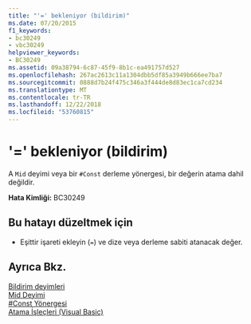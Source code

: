 ```yaml
---
title: "'=' bekleniyor (bildirim)"
ms.date: 07/20/2015
f1_keywords:
- bc30249
- vbc30249
helpviewer_keywords:
- BC30249
ms.assetid: 09a38794-6c87-45f9-8b1c-ea491757d527
ms.openlocfilehash: 267ac2613c11a1304dbb5df85a3949b666ee7ba7
ms.sourcegitcommit: 0888d7b24f475c346a3f444de8d83ec1ca7cd234
ms.translationtype: MT
ms.contentlocale: tr-TR
ms.lasthandoff: 12/22/2018
ms.locfileid: "53760815"
---
```

# <a name="-expected-declaration"></a>'=' bekleniyor (bildirim)
A `Mid` deyimi veya bir `#Const` derleme yönergesi, bir değerin atama dahil değildir.  
  
 **Hata Kimliği:** BC30249  
  
## <a name="to-correct-this-error"></a>Bu hatayı düzeltmek için  
  
-   Eşittir işareti ekleyin (`=`) ve dize veya derleme sabiti atanacak değer.  
  
## <a name="see-also"></a>Ayrıca Bkz.  
 [Bildirim deyimleri](~/docs/visual-basic/programming-guide/language-features/statements.md#declaration-statements)  
 [Mid Deyimi](../../visual-basic/language-reference/statements/mid-statement.md)  
 [#Const Yönergesi](../../visual-basic/language-reference/directives/const-directive.md)  
 [Atama İşleçleri (Visual Basic)](~/docs/visual-basic/language-reference/operators/assignment-operators.md)

